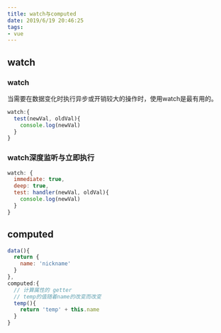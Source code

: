 ```yaml
---
title: watch与computed
date: 2019/6/19 20:46:25
tags:
- vue
---
```



## watch

### watch
当需要在数据变化时执行异步或开销较大的操作时，使用watch是最有用的。
``` javascript
watch:{
  test(newVal, oldVal){
    console.log(newVal)
  }
}
```

### watch深度监听与立即执行

``` javascript
watch: {
  immediate: true,
  deep: true,
  test: handler(newVal, oldVal){
    console.log(newVal)
  }
}
```

## computed

```javascript
data(){
  return {
    name: 'nickname'
  }
},
computed:{
  // 计算属性的 getter
  // temp的值随着name的改变而改变
  temp(){
    return 'temp' + this.name
  }
}

```
